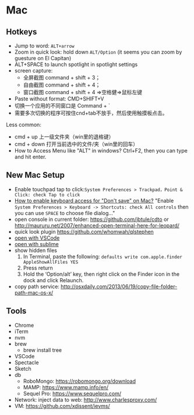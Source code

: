 # Mac

## Hotkeys
- Jump to word: `ALT+arrow`
- Zoom in quick look: hold down `ALT/Option` (it seems you can zoom by guesture on El Capitan)
- ALT+SPACE to launch spotlight in spotlight settings
- screen capture:
  - 全屏截图 command + shift + 3；
  - 自由截图 command + shift + 4；
  - 窗口截图 command + shift + 4 =>空格健=>鼠标左键
- Paste without format: CMD+SHIFT+V
- 切换一个应用的不同窗口是 Command + \`
- 需要多次切换的程序可按住cnd+tab不放手，然后使用触摸板点击。

Less common:
- cmd + up 上一级文件夹（win里的退格键）
- cmd + down 打开当前选中的文件/夹（win里的回车）
- How to Access Menu like "ALT" in windows? Ctrl+F2, then you can type and hit enter.

## New Mac Setup
- Enable touchpad tap to click:`System Preferences > Trackpad，Point & Click: check Tap to click`
- [How to enable keyboard access for "Don't save" on Mac?](http://zurassic.com/blog/TIL-how-to-enable-keyboard-access-for-donot-save-mac.html) "Enable `System Preferences > Keyboard -> Shortcuts: check All controls` then you can use `SPACE` to choose file dialog..."
- open console in current folder: https://github.com/jbtule/cdto or http://maururu.net/2007/enhanced-open-terminal-here-for-leopard/
- quick look plugin https://github.com/whomwah/qlstephen
- [open with VSCode](https://github.com/hamxiaoz/open-folder-with-vs-code)
- [open with sublime](https://github.com/hamxiaoz/open-folder-with-sublime)
- show hidden files
    1. In Terminal, paste the following: `defaults write com.apple.finder AppleShowAllFiles YES`
    2. Press return
    3. Hold the ‘Option/alt’ key, then right click on the Finder icon in the dock and click Relaunch.
- copy path service: http://osxdaily.com/2013/06/19/copy-file-folder-path-mac-os-x/


## Tools
- Chrome
- iTerm
- nvm
- brew
  - brew install tree
- VSCode
- Spectacle
- Sketch
- db
  - RoboMongo: https://robomongo.org/download
  - MAMP: https://www.mamp.info/en/
  - Sequel Pro: https://www.sequelpro.com/ 
- Network: inject data to web: http://www.charlesproxy.com/
- VM: https://github.com/xdissent/ievms/
